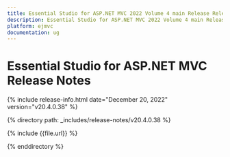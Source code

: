 ```yaml
---
title: Essential Studio for ASP.NET MVC 2022 Volume 4 main Release Release Notes  
description: Essential Studio for ASP.NET MVC 2022 Volume 4 main Release Release Notes  
platform: ejmvc
documentation: ug
---
```


# Essential Studio for ASP.NET MVC  Release Notes  

{% include release-info.html date="December 20, 2022"  version="v20.4.0.38" %} 

{% directory path: _includes/release-notes/v20.4.0.38 %}

{% include {{file.url}} %}

{% enddirectory %}